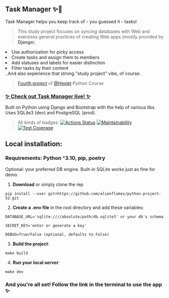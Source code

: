 ## Task Manager ✨📝

Task Manager helps you keep track of - you guessed it - tasks!  
> This study project focuses on syncing databases with Web and exersises general practices of creating Web apps (mostly provided by **Django**).
<li> Use authorization for picky access
<li> Create tasks and assign them to members
<li> Add statuses and labels for easier distinction
<li> Filter tasks by their content
<br>
..And also experience that strong "study project" vibe, of course.

> [Fourth project](https://ru.hexlet.io/programs/python/projects/52) of [@Hexlet](https://ru.hexlet.io/) Python Course

### [✨ Check out Task Manager live! ✨](https://python-project-52-731n.onrender.com)

Built on Python using Django and Bootstrap with the help of various libs.  
Uses SQLite3 (dev) and PostgreSQL (prod).

> All kinds of badges:
[![Actions Status](https://github.com/alienflakes/python-project-52/actions/workflows/hexlet-check.yml/badge.svg)](https://github.com/alienflakes/python-project-52/actions)
[![Maintainability](https://api.codeclimate.com/v1/badges/8aeca0c83ea81e559deb/maintainability)](https://codeclimate.com/github/alienflakes/python-project-52/maintainability)
[![Test Coverage](https://api.codeclimate.com/v1/badges/8aeca0c83ea81e559deb/test_coverage)](https://codeclimate.com/github/alienflakes/python-project-52/test_coverage)

## Local installation:
### Requirements: Python ^3.10, pip, poetry
Optional: your preferred DB engine. Built-in SQLite works just as fine for demo.

1. **Download** or simply clone the rep

```shell
pip install --user git+https://github.com/alienflakes/python-project-52.git
```

2. **Create a .env file** in the root directory and add these variables:
```
DATABASE_URL='sqlite:////absolute/path/db.sqlite3' or your db's schema

SECRET_KEY='enter or generate a key'

DEBUG=True/False (optional, defaults to False)
```

3. **Build the project**:
```shell
make build
```

4. **Run your local server**:
```shell
make dev
```
### And you're all set! Follow the link in the terminal to use the app ✨